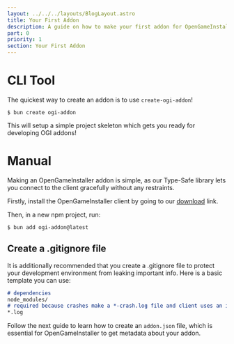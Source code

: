 ```yaml
---
layout: ../../../layouts/BlogLayout.astro
title: Your First Addon
description: A guide on how to make your first addon for OpenGameInstaller.
part: 0
priority: 1
section: Your First Addon
---
```


# CLI Tool

The quickest way to create an addon is to use `create-ogi-addon`!

```shell
$ bun create ogi-addon
```

This will setup a simple project skeleton which gets you ready for developing OGI addons!

# Manual

Making an OpenGameInstaller addon is simple, as our Type-Safe library lets you connect to the client gracefully without any restraints.

Firstly, install the OpenGameInstaller client by going to our [download](/) link. 

Then, in a new npm project, run:

```shell
$ bun add ogi-addon@latest
```

## Create a .gitignore file
It is additionally recommended that you create a .gitignore file to protect your development environment from leaking important info. Here is a basic template you can use:
```md
# dependencies
node_modules/
# required because crashes make a *-crash.log file and client uses an installation.log file to verify addon installs.
*.log
```
Follow the next guide to learn how to create an `addon.json` file, which is essential for OpenGameInstaller to get metadata about your addon.